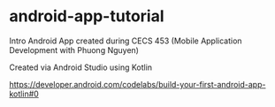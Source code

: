 # android-app-tutorial

Intro Android App created during CECS 453 (Mobile Application Development with Phuong Nguyen)

Created via Android Studio using Kotlin

https://developer.android.com/codelabs/build-your-first-android-app-kotlin#0
